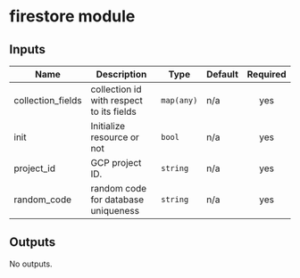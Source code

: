 # firestore module

<!-- BEGINNING OF PRE-COMMIT-TERRAFORM DOCS HOOK -->
## Inputs

| Name | Description | Type | Default | Required |
|------|-------------|------|---------|:--------:|
| collection\_fields | collection id with respect to its fields | `map(any)` | n/a | yes |
| init | Initialize resource or not | `bool` | n/a | yes |
| project\_id | GCP project ID. | `string` | n/a | yes |
| random\_code | random code for database uniqueness | `string` | n/a | yes |

## Outputs

No outputs.

<!-- END OF PRE-COMMIT-TERRAFORM DOCS HOOK -->
